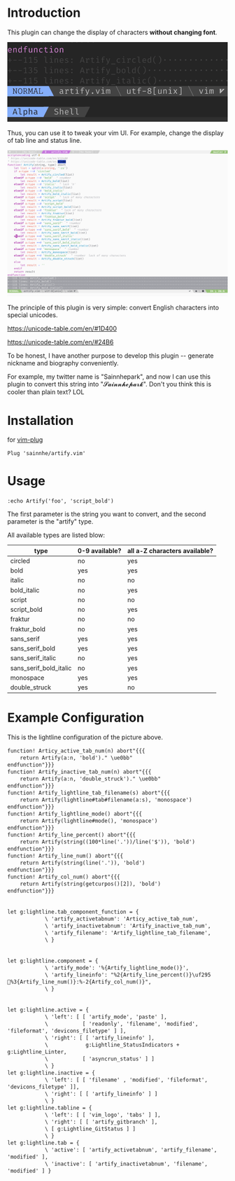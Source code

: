 # Introduction

This plugin can change the display of characters **without changing font**.

![](./screenshots/artify.gif)

Thus, you can use it to tweak your vim UI. For example, change the display of tab line and status line.

![](./screenshots/artify_statusline.png)

The principle of this plugin is very simple: convert English characters into special unicodes.

https://unicode-table.com/en/#1D400

https://unicode-table.com/en/#24B6

To be honest, I have another purpose to develop this plugin -- generate nickname and biography conveniently.

For example, my twitter name is "Sainnhepark", and now I can use this plugin to convert this string into "𝓢𝓪𝓲𝓷𝓷𝓱𝓮𝓹𝓪𝓻𝓴". Don't you think this is cooler than plain text? LOL

# Installation

for [vim-plug](https://github.com/junegunn/vim-plug)

```vim
Plug 'sainnhe/artify.vim'
```

# Usage

`:echo Artify('foo', 'script_bold')`

The first parameter is the string you want to convert, and the second parameter is the "artify" type.

All available types are listed blow:

| type                   | 0-9 available? | all a-Z characters available? |
| ---------------------- | -------------- | ----------------------------- |
| circled                | no             | yes                           |
| bold                   | yes            | yes                           |
| italic                 | no             | no                            |
| bold_italic            | no             | yes                           |
| script                 | no             | no                            |
| script_bold            | no             | yes                           |
| fraktur                | no             | no                            |
| fraktur_bold           | no             | yes                           |
| sans_serif             | yes            | yes                           |
| sans_serif_bold        | yes            | yes                           |
| sans_serif_italic      | no             | yes                           |
| sans_serif_bold_italic | no             | yes                           |
| monospace              | yes            | yes                           |
| double_struck          | yes            | no                            |

# Example Configuration

This is the lightline configuration of the picture above.

```vim
function! Articy_active_tab_num(n) abort"{{{
    return Artify(a:n, 'bold')." \ue0bb"
endfunction"}}}
function! Artify_inactive_tab_num(n) abort"{{{
    return Artify(a:n, 'double_struck')." \ue0bb"
endfunction"}}}
function! Artify_lightline_tab_filename(s) abort"{{{
    return Artify(lightline#tab#filename(a:s), 'monospace')
endfunction"}}}
function! Artify_lightline_mode() abort"{{{
    return Artify(lightline#mode(), 'monospace')
endfunction"}}}
function! Artify_line_percent() abort"{{{
    return Artify(string((100*line('.'))/line('$')), 'bold')
endfunction"}}}
function! Artify_line_num() abort"{{{
    return Artify(string(line('.')), 'bold')
endfunction"}}}
function! Artify_col_num() abort"{{{
    return Artify(string(getcurpos()[2]), 'bold')
endfunction"}}}


let g:lightline.tab_component_function = {
            \ 'artify_activetabnum': 'Articy_active_tab_num',
            \ 'artify_inactivetabnum': 'Artify_inactive_tab_num',
            \ 'artify_filename': 'Artify_lightline_tab_filename',
            \ }


let g:lightline.component = {
            \ 'artify_mode': '%{Artify_lightline_mode()}',
            \ 'artify_lineinfo': "%2{Artify_line_percent()}\uf295 %3{Artify_line_num()}:%-2{Artify_col_num()}",
            \ }


let g:lightline.active = {
            \ 'left': [ [ 'artify_mode', 'paste' ],
            \           [ 'readonly', 'filename', 'modified', 'fileformat', 'devicons_filetype' ] ],
            \ 'right': [ [ 'artify_lineinfo' ],
            \            g:Lightline_StatusIndicators + g:Lightline_Linter,
            \           [ 'asyncrun_status' ] ]
            \ }
let g:lightline.inactive = {
            \ 'left': [ [ 'filename' , 'modified', 'fileformat', 'devicons_filetype' ]],
            \ 'right': [ [ 'artify_lineinfo' ] ]
            \ }
let g:lightline.tabline = {
            \ 'left': [ [ 'vim_logo', 'tabs' ] ],
            \ 'right': [ [ 'artify_gitbranch' ],
            \ [ g:Lightline_GitStatus ] ]
            \ }
let g:lightline.tab = {
            \ 'active': [ 'artify_activetabnum', 'artify_filename', 'modified' ],
            \ 'inactive': [ 'artify_inactivetabnum', 'filename', 'modified' ] }
```
